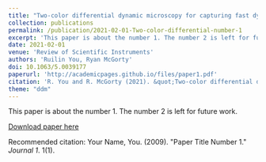 ```yaml
---
title: "Two-color differential dynamic microscopy for capturing fast dynamics"
collection: publications
permalink: /publication/2021-02-01-Two-color-differential-number-1
excerpt: 'This paper is about the number 1. The number 2 is left for future work.'
date: 2021-02-01
venue: 'Review of Scientific Instruments'
authors: 'Ruilin You, Ryan McGorty'
doi: 10.1063/5.0039177
paperurl: 'http://academicpages.github.io/files/paper1.pdf'
citation: 'R. You and R. McGorty (2021). &quot;Two-color differential dynamic microscopy for capturing fast dynamics&quot; <i>Review of Scientific Instruments</i>. 1(1).'
theme: "ddm"
---
```

This paper is about the number 1. The number 2 is left for future work.

[Download paper here](http://academicpages.github.io/files/paper1.pdf)

Recommended citation: Your Name, You. (2009). "Paper Title Number 1." <i>Journal 1</i>. 1(1).